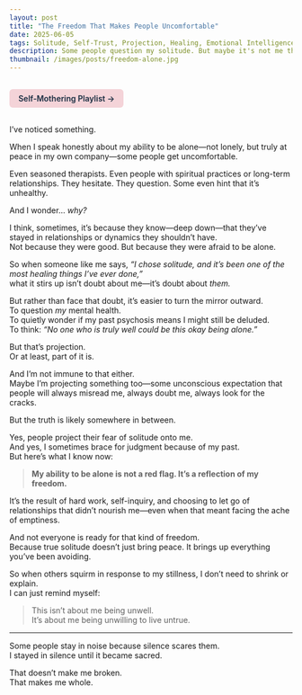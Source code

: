 ```yaml
---
layout: post
title: "The Freedom That Makes People Uncomfortable"
date: 2025-06-05
tags: Solitude, Self-Trust, Projection, Healing, Emotional Intelligence, Mental Health
description: Some people question my solitude. But maybe it's not me they're unsure of—maybe it's what my freedom stirs up in them.
thumbnail: /images/posts/freedom-alone.jpg
---
```


<a href="https://music.youtube.com/playlist?list=PLuO5E1rh5RqIzePJeOjdXo62gwnYJ748_&si=NvtF0mzI9Sx2IoPu&shuffle=1" 
   target="_blank" 
   class="back-button"
   style="display:inline-block; margin: 1rem auto; background-color: #F4D3D8; color: #1A2D41; padding: 0.5rem 1rem; border-radius: 6px; font-weight: 600; text-decoration: none;">
  Self‑Mothering Playlist →
</a>

I’ve noticed something.

When I speak honestly about my ability to be alone—not lonely, but truly at peace in my own company—some people get uncomfortable.

Even seasoned therapists. Even people with spiritual practices or long-term relationships. They hesitate. They question. Some even hint that it’s unhealthy.

And I wonder… *why?*

I think, sometimes, it’s because they know—deep down—that they’ve stayed in relationships or dynamics they shouldn’t have.  
Not because they were good. But because they were afraid to be alone.

So when someone like me says, *“I chose solitude, and it’s been one of the most healing things I’ve ever done,”*  
what it stirs up isn’t doubt about me—it’s doubt about *them.*

But rather than face that doubt, it’s easier to turn the mirror outward.  
To question *my* mental health.  
To quietly wonder if my past psychosis means I might still be deluded.  
To think: *“No one who is truly well could be this okay being alone.”*

But that’s projection.  
Or at least, part of it is.

And I’m not immune to that either.  
Maybe I’m projecting something too—some unconscious expectation that people will always misread me, always doubt me, always look for the cracks.

But the truth is likely somewhere in between.

Yes, people project their fear of solitude onto me.  
And yes, I sometimes brace for judgment because of my past.  
But here’s what I know now:

> **My ability to be alone is not a red flag. It’s a reflection of my freedom.**

It’s the result of hard work, self-inquiry, and choosing to let go of relationships that didn’t nourish me—even when that meant facing the ache of emptiness.

And not everyone is ready for that kind of freedom.  
Because true solitude doesn’t just bring peace. It brings up everything you’ve been avoiding.

So when others squirm in response to my stillness, I don’t need to shrink or explain.  
I can just remind myself:

> This isn’t about me being unwell.  
> It’s about me being unwilling to live untrue.

---

Some people stay in noise because silence scares them.  
I stayed in silence until it became sacred.

That doesn’t make me broken.  
That makes me whole.
